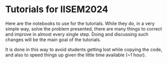 # Tutorials for IISEM2024

Here are the notebooks to use for the tutorials. While they do, in a very simple way, solve the problem presented, there are many things to correct and improve in almost every single step. Doing and discussing such changes will be the main goal of the tutorials. 

It is done in this way to avoid students getting lost while copying the code, and also to speed things up given the little time available (~1 hour).
